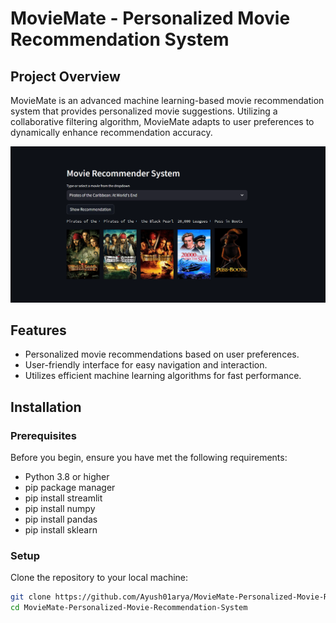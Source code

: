 # MovieMate - Personalized Movie Recommendation System

## Project Overview
MovieMate is an advanced machine learning-based movie recommendation system that provides personalized movie suggestions. Utilizing a collaborative filtering algorithm, MovieMate adapts to user preferences to dynamically enhance recommendation accuracy.

![System Architecture](movie.png)

## Features
- Personalized movie recommendations based on user preferences.
- User-friendly interface for easy navigation and interaction.
- Utilizes efficient machine learning algorithms for fast performance.

## Installation

### Prerequisites
Before you begin, ensure you have met the following requirements:
- Python 3.8 or higher
- pip package manager
- pip install streamlit
- pip install numpy
- pip install pandas
- pip install sklearn

### Setup
Clone the repository to your local machine:

```bash
git clone https://github.com/Ayush01arya/MovieMate-Personalized-Movie-Recommendation-System.git
cd MovieMate-Personalized-Movie-Recommendation-System
